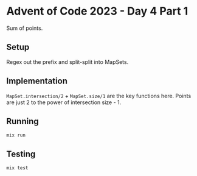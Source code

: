 # Advent of Code 2023 - Day 4 Part 1

Sum of points.

## Setup

Regex out the prefix and split-split into MapSets.

## Implementation

`MapSet.intersection/2` + `MapSet.size/1` are the key functions here. Points
are just 2 to the power of intersection size - 1.

## Running

`mix run`

## Testing

`mix test`

